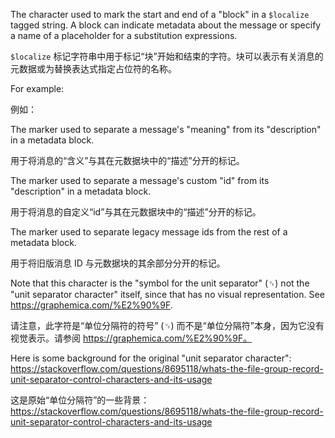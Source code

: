The character used to mark the start and end of a "block" in a `$localize` tagged string.
A block can indicate metadata about the message or specify a name of a placeholder for a
substitution expressions.

`$localize`
标记字符串中用于标记“块”开始和结束的字符。块可以表示有关消息的元数据或为替换表达式指定占位符的名称。

For example:

例如：

The marker used to separate a message's "meaning" from its "description" in a metadata block.

用于将消息的“含义”与其在元数据块中的“描述”分开的标记。

The marker used to separate a message's custom "id" from its "description" in a metadata block.

用于将消息的自定义“id”与其在元数据块中的“描述”分开的标记。

The marker used to separate legacy message ids from the rest of a metadata block.

用于将旧版消息 ID 与元数据块的其余部分分开的标记。

Note that this character is the "symbol for the unit separator" \(␟\) not the "unit separator
character" itself, since that has no visual representation. See
https://graphemica.com/%E2%90%9F.

请注意，此字符是“单位分隔符的符号” \(␟\)
而不是“单位分隔符”本身，因为它没有视觉表示。请参阅 https://graphemica.com/%E2%90%9F。

Here is some background for the original "unit separator character":
https://stackoverflow.com/questions/8695118/whats-the-file-group-record-unit-separator-control-characters-and-its-usage

这是原始“单位分隔符”的一些背景：
https://stackoverflow.com/questions/8695118/whats-the-file-group-record-unit-separator-control-characters-and-its-usage